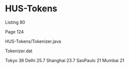 # HUS-Tokens

Listing 80

Page 124

HUS-Tokens/Tokenizer.java

Tokenizer.dat

Tokyo 38 Delhi
25.7  Shanghai 23.7 SaoPaulo 21 Mumbai 21
